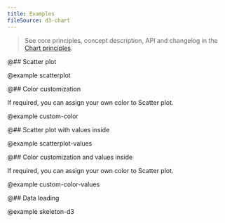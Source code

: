 ```yaml
---
title: Examples
fileSource: d3-chart
---
```


> See core principles, concept description, API and changelog in the [Chart principles](/data-display/d3-chart/).

@## Scatter plot

@example scatterplot

@## Color customization

If required, you can assign your own color to Scatter plot.

@example custom-color

@## Scatter plot with values inside

@example scatterplot-values

@## Color customization and values inside

If required, you can assign your own color to Scatter plot.

@example custom-color-values

@## Data loading

@example skeleton-d3
